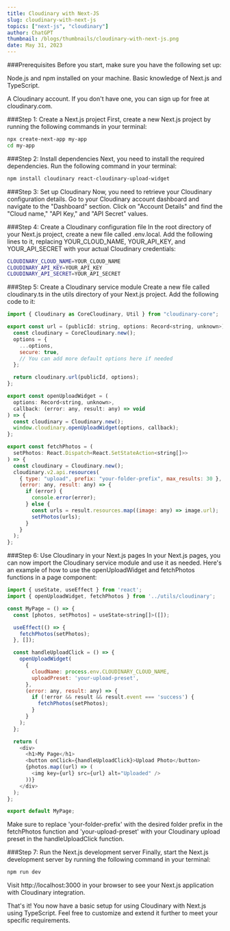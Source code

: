```yaml
---
title: Cloudinary with Next-JS
slug: cloudinary-with-next-js
topics: ["next-js", "cloudinary"]
author: ChatGPT
thumbnail: /blogs/thumbnails/cloudinary-with-next-js.png
date: May 31, 2023
---
```


###Prerequisites
Before you start, make sure you have the following set up:

Node.js and npm installed on your machine.
Basic knowledge of Next.js and TypeScript.

A Cloudinary account. If you don't have one, you can sign up for free at cloudinary.com.

###Step 1: Create a Next.js project
First, create a new Next.js project by running the following commands in your terminal:

```bash
npx create-next-app my-app
cd my-app
```

###Step 2: Install dependencies
Next, you need to install the required dependencies. Run the following command in your terminal:

```bash
npm install cloudinary react-cloudinary-upload-widget
```

###Step 3: Set up Cloudinary
Now, you need to retrieve your Cloudinary configuration details. Go to your Cloudinary account dashboard and navigate to the "Dashboard" section. Click on "Account Details" and find the "Cloud name," "API Key," and "API Secret" values.

###Step 4: Create a Cloudinary configuration file
In the root directory of your Next.js project, create a new file called .env.local. Add the following lines to it, replacing YOUR_CLOUD_NAME, YOUR_API_KEY, and YOUR_API_SECRET with your actual Cloudinary credentials:

```bash
CLOUDINARY_CLOUD_NAME=YOUR_CLOUD_NAME
CLOUDINARY_API_KEY=YOUR_API_KEY
CLOUDINARY_API_SECRET=YOUR_API_SECRET
```

###Step 5: Create a Cloudinary service module
Create a new file called cloudinary.ts in the utils directory of your Next.js project. Add the following code to it:

```javascript
import { Cloudinary as CoreCloudinary, Util } from "cloudinary-core";

export const url = (publicId: string, options: Record<string, unknown>) => {
  const cloudinary = CoreCloudinary.new();
  options = {
    ...options,
    secure: true,
    // You can add more default options here if needed
  };

  return cloudinary.url(publicId, options);
};

export const openUploadWidget = (
  options: Record<string, unknown>,
  callback: (error: any, result: any) => void
) => {
  const cloudinary = Cloudinary.new();
  window.cloudinary.openUploadWidget(options, callback);
};

export const fetchPhotos = (
  setPhotos: React.Dispatch<React.SetStateAction<string[]>>
) => {
  const cloudinary = Cloudinary.new();
  cloudinary.v2.api.resources(
    { type: "upload", prefix: "your-folder-prefix", max_results: 30 },
    (error: any, result: any) => {
      if (error) {
        console.error(error);
      } else {
        const urls = result.resources.map((image: any) => image.url);
        setPhotos(urls);
      }
    }
  );
};
```

###Step 6: Use Cloudinary in your Next.js pages
In your Next.js pages, you can now import the Cloudinary service module and use it as needed. Here's an example of how to use the openUploadWidget and fetchPhotos functions in a page component:

```javascript
import { useState, useEffect } from 'react';
import { openUploadWidget, fetchPhotos } from '../utils/cloudinary';

const MyPage = () => {
  const [photos, setPhotos] = useState<string[]>([]);

  useEffect(() => {
    fetchPhotos(setPhotos);
  }, []);

  const handleUploadClick = () => {
    openUploadWidget(
      {
        cloudName: process.env.CLOUDINARY_CLOUD_NAME,
        uploadPreset: 'your-upload-preset',
      },
      (error: any, result: any) => {
        if (!error && result && result.event === 'success') {
          fetchPhotos(setPhotos);
        }
      }
    );
  };

  return (
    <div>
      <h1>My Page</h1>
      <button onClick={handleUploadClick}>Upload Photo</button>
      {photos.map((url) => (
        <img key={url} src={url} alt="Uploaded" />
      ))}
    </div>
  );
};

export default MyPage;
```

Make sure to replace 'your-folder-prefix' with the desired folder prefix in the fetchPhotos function and 'your-upload-preset' with your Cloudinary upload preset in the handleUploadClick function.

###Step 7: Run the Next.js development server
Finally, start the Next.js development server by running the following command in your terminal:

```bash
npm run dev
```

Visit http://localhost:3000 in your browser to see your Next.js application with Cloudinary integration.

That's it! You now have a basic setup for using Cloudinary with Next.js using TypeScript. Feel free to customize and extend it further to meet your specific requirements.
